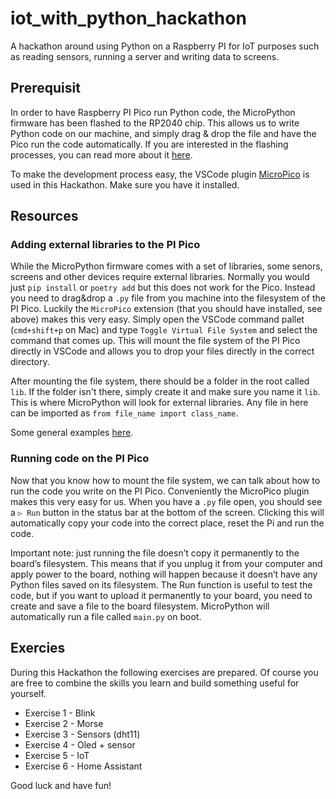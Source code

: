 # iot_with_python_hackathon

A hackathon around using Python on a Raspberry PI for IoT purposes such as reading sensors, running a server and writing data to screens.

## Prerequisit

In order to have Raspberry PI Pico run Python code, the MicroPython firmware has been flashed to the RP2040 chip. This allows us to write Python code on our machine, and simply drag & drop the file and have the Pico run the code automatically. If you are interested in the flashing processes, you can read more about it [here](https://micropython.org/download/RPI_PICO/).

To make the development process easy, the VSCode plugin [MicroPico](https://marketplace.visualstudio.com/items?itemName=paulober.pico-w-go) is used in this Hackathon. Make sure you have it installed.

## Resources

### Adding external libraries to the PI Pico

While the MicroPython firmware comes with a set of libraries, some senors, screens and other devices require external libraries. Normally you would just `pip install` or `poetry add` but this does not work for the Pico. Instead you need to drag&drop a `.py` file from you machine into the filesystem of the PI Pico. Luckily the `MicroPico` extension (that you should have installed, see above) makes this very easy. Simply open the VSCode command pallet (`cmd+shift+p` on Mac) and type `Toggle Virtual File System` and select the command that comes up. This will mount the file system of the PI Pico directly in VSCode and allows you to drop your files directly in the correct directory.

After mounting the file system, there should be a folder in the root called `lib`. If the folder isn't there, simply create it and make sure you name it `lib`. This is where MicroPython will look for external libraries. Any file in here can be imported as `from file_name import class_name`.

Some general examples [here](https://peppe8o.com/adding-external-modules-to-micropython-with-raspberry-pi-pico/).

### Running code on the PI Pico

Now that you know how to mount the file system, we can talk about how to run the code you write on the PI Pico. Conveniently the MicroPico plugin makes this very easy for us. When you have a `.py` file open, you should see a `▷ Run` button in the status bar at the bottom of the screen. Clicking this will automatically copy your code into the correct place, reset the Pi and run the code.

Important note: just running the file doesn’t copy it permanently to the board’s filesystem. This means that if you unplug it from your computer and apply power to the board, nothing will happen because it doesn’t have any Python files saved on its filesystem. The Run function is useful to test the code, but if you want to upload it permanently to your board, you need to create and save a file to the board filesystem. MicroPython will automatically run a file called `main.py` on boot.

## Exercies

During this Hackathon the following exercises are prepared. Of course you are free to combine the skills you learn and build something useful for yourself.

- Exercise 1 - Blink
- Exercise 2 - Morse
- Exercise 3 - Sensors (dht11)
- Exercise 4 - Oled + sensor
- Exercise 5 - IoT
- Exercise 6 - Home Assistant

Good luck and have fun!

